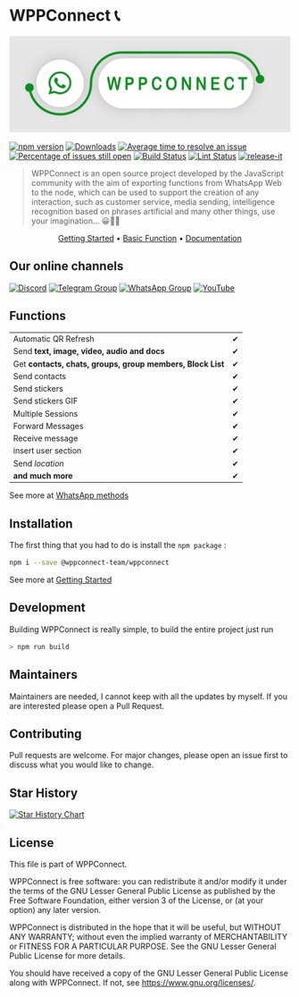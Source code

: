 # WPPConnect 📞

![WPPConnect Banner](./img/wppconnect-banner.jpeg)

[![npm version](https://img.shields.io/npm/v/@wppconnect-team/wppconnect.svg?color=green)](https://www.npmjs.com/package/@wppconnect-team/wppconnect)
[![Downloads](https://img.shields.io/npm/dm/@wppconnect-team/wppconnect.svg)](https://www.npmjs.com/package/@wppconnect-team/wppconnect)
[![Average time to resolve an issue](https://isitmaintained.com/badge/resolution/wppconnect-team/wppconnect.svg)](https://isitmaintained.com/project/wppconnect-team/wppconnect 'Average time to resolve an issue')
[![Percentage of issues still open](https://isitmaintained.com/badge/open/wppconnect-team/wppconnect.svg)](https://isitmaintained.com/project/wppconnect-team/wppconnect 'Percentage of issues still open')
[![Build Status](https://img.shields.io/github/actions/workflow/status/wppconnect-team/wppconnect/build.yml?branch=master)](https://github.com/wppconnect-team/wppconnect/actions)
[![Lint Status](https://img.shields.io/github/actions/workflow/status/wppconnect-team/wppconnect/lint.yml?branch=master&label=lint)](https://github.com/wppconnect-team/wppconnect/actions)
[![release-it](https://img.shields.io/badge/%F0%9F%93%A6%F0%9F%9A%80-release--it-e10079.svg)](https://github.com/release-it/release-it)

> WPPConnect is an open source project developed by the JavaScript community with the aim of exporting functions from WhatsApp Web to the node, which can be used to support the creation of any interaction, such as customer service, media sending, intelligence recognition based on phrases artificial and many other things, use your imagination... 😀🤔💭

<p align="center">
  <a href="https://wppconnect.io/wppconnect/pages/getting-started/installation.html">Getting Started</a> •
  <a href="https://wppconnect.io/wppconnect/pages/getting-started/basic-functions.html">Basic Function</a> •
  <a href="https://wppconnect.io/wppconnect/">Documentation</a>
</p>

## Our online channels

[![Discord](https://img.shields.io/discord/844351092758413353?color=blueviolet&label=Discord&logo=discord&style=flat)](https://discord.gg/JU5JGGKGNG)
[![Telegram Group](https://img.shields.io/badge/Telegram-Group-32AFED?logo=telegram)](https://t.me/wppconnect)
[![WhatsApp Group](https://img.shields.io/badge/WhatsApp-Group-25D366?logo=whatsapp)](https://chat.whatsapp.com/LJaQu6ZyNvnBPNAVRbX00K)
[![YouTube](https://img.shields.io/youtube/channel/subscribers/UCD7J9LG08PmGQrF5IS7Yv9A?label=YouTube)](https://www.youtube.com/c/wppconnect)

## Functions

|                                                            |     |
| ---------------------------------------------------------- | --- |
| Automatic QR Refresh                                       | ✔   |
| Send **text, image, video, audio and docs**                | ✔   |
| Get **contacts, chats, groups, group members, Block List** | ✔   |
| Send contacts                                              | ✔   |
| Send stickers                                              | ✔   |
| Send stickers GIF                                          | ✔   |
| Multiple Sessions                                          | ✔   |
| Forward Messages                                           | ✔   |
| Receive message                                            | ✔   |
| insert user section                                        | ✔   |
| Send _location_                                            | ✔   |
| **and much more**                                          | ✔   |

See more at <a href="https://wppconnect.io/wppconnect/classes/Whatsapp.html">WhatsApp methods</a>

## Installation

The first thing that you had to do is install the `npm package` :

```bash
npm i --save @wppconnect-team/wppconnect
```

See more at <a href="https://wppconnect.io/wppconnect/pages/getting-started/installation.html">Getting Started</a>

## Development

Building WPPConnect is really simple, to build the entire project just run

```bash
> npm run build
```

## Maintainers

Maintainers are needed, I cannot keep with all the updates by myself. If you are
interested please open a Pull Request.

## Contributing

Pull requests are welcome. For major changes, please open an issue first to
discuss what you would like to change.

## Star History

[![Star History Chart](https://api.star-history.com/svg?repos=wppconnect-team/wppconnect,wppconnect-team/wa-js&type=Date)](https://star-history.com/#wppconnect-team/wppconnect&wppconnect-team/wa-js&Date)

## License

This file is part of WPPConnect.

WPPConnect is free software: you can redistribute it and/or modify
it under the terms of the GNU Lesser General Public License as published by
the Free Software Foundation, either version 3 of the License, or
(at your option) any later version.

WPPConnect is distributed in the hope that it will be useful,
but WITHOUT ANY WARRANTY; without even the implied warranty of
MERCHANTABILITY or FITNESS FOR A PARTICULAR PURPOSE. See the
GNU Lesser General Public License for more details.

You should have received a copy of the GNU Lesser General Public License
along with WPPConnect. If not, see <https://www.gnu.org/licenses/>.
